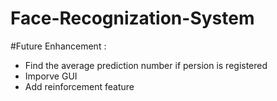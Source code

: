 # Face-Recognization-System

#Future Enhancement : 
 - Find the average prediction number if persion is registered
 - Imporve GUI
 - Add reinforcement feature
